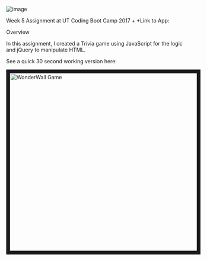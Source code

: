 ![image](https://cloud.githubusercontent.com/assets/20587931/25677736/c03c6a96-300c-11e7-877c-bcd66f888b37.png)
  
Week 5 Assignment at UT Coding Boot Camp 2017
 +
 +Link to App:
 
 Overview
 
 In this assignment, I created a Trivia game using JavaScript for the logic and jQuery to manipulate HTML.

See a quick 30 second working version here:
  
 <a href="http://www.youtube.com/watch?feature=player_embedded&v=iY2w0RRgeys
 " target="_blank"><img src="http://img.youtube.com/vi/iY2w0RRgeys/0.jpg" 
 alt="WonderWall Game" width="540" height="480" border="10" /></a>
